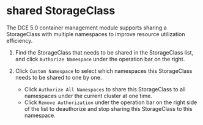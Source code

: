 # shared StorageClass

The DCE 5.0 container management module supports sharing a StorageClass with multiple namespaces to improve resource utilization efficiency.

1. Find the StorageClass that needs to be shared in the StorageClass list, and click `Authorize Namespace` under the operation bar on the right.

    

2. Click `Custom Namespace` to select which namespaces this StorageClass needs to be shared to one by one.

    - Click `Authorize All Namespaces` to share this StorageClass to all namespaces under the current cluster at one time.
    - Click `Remove Authorization` under the operation bar on the right side of the list to deauthorize and stop sharing this StorageClass to this namespace.

        